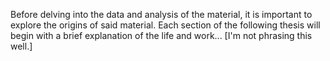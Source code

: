 Before delving into the data and analysis of the material, it is important to explore the origins of said material. Each section of the following thesis will begin with a brief explanation of the life and work... [I'm not phrasing this well.]
